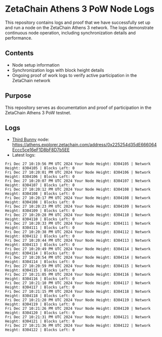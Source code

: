 # ZetaChain Athens 3 PoW Node Logs
This repository contains logs and proof that we have successfully set up and run a node on the ZetaChain Athens 3 network. The logs demonstrate continuous node operation, including synchronization details and performance.

## Contents
- Node setup information
- Synchronization logs with block height details
- Ongoing proof of work logs to verify active participation in the ZetaChain network

## Purpose
This repository serves as documentation and proof of participation in the ZetaChain Athens 3 PoW testnet.

## Logs

- [Third Bunny](https://thirdbunny.xyz/) node: https://athens.explorer.zetachain.com/address/0x225254d35dE666064Eccc5ce16eF1D8bF8D7b5EE
- Latest logs:
```
Fri Dec 27 10:19:56 PM UTC 2024 Your Node Height: 8304105 | Network Height: 8304105 | Blocks Left: 0
Fri Dec 27 10:20:01 PM UTC 2024 Your Node Height: 8304106 | Network Height: 8304106 | Blocks Left: 0
Fri Dec 27 10:20:07 PM UTC 2024 Your Node Height: 8304107 | Network Height: 8304107 | Blocks Left: 0
Fri Dec 27 10:20:12 PM UTC 2024 Your Node Height: 8304108 | Network Height: 8304108 | Blocks Left: 0
Fri Dec 27 10:20:17 PM UTC 2024 Your Node Height: 8304108 | Network Height: 8304108 | Blocks Left: 0
Fri Dec 27 10:20:23 PM UTC 2024 Your Node Height: 8304109 | Network Height: 8304109 | Blocks Left: 0
Fri Dec 27 10:20:28 PM UTC 2024 Your Node Height: 8304110 | Network Height: 8304110 | Blocks Left: 0
Fri Dec 27 10:20:33 PM UTC 2024 Your Node Height: 8304111 | Network Height: 8304111 | Blocks Left: 0
Fri Dec 27 10:20:38 PM UTC 2024 Your Node Height: 8304112 | Network Height: 8304112 | Blocks Left: 0
Fri Dec 27 10:20:44 PM UTC 2024 Your Node Height: 8304113 | Network Height: 8304113 | Blocks Left: 0
Fri Dec 27 10:20:49 PM UTC 2024 Your Node Height: 8304114 | Network Height: 8304114 | Blocks Left: 0
Fri Dec 27 10:20:54 PM UTC 2024 Your Node Height: 8304114 | Network Height: 8304114 | Blocks Left: 0
Fri Dec 27 10:20:59 PM UTC 2024 Your Node Height: 8304115 | Network Height: 8304115 | Blocks Left: 0
Fri Dec 27 10:21:05 PM UTC 2024 Your Node Height: 8304116 | Network Height: 8304116 | Blocks Left: 0
Fri Dec 27 10:21:10 PM UTC 2024 Your Node Height: 8304117 | Network Height: 8304117 | Blocks Left: 0
Fri Dec 27 10:21:15 PM UTC 2024 Your Node Height: 8304118 | Network Height: 8304118 | Blocks Left: 0
Fri Dec 27 10:21:20 PM UTC 2024 Your Node Height: 8304119 | Network Height: 8304119 | Blocks Left: 0
Fri Dec 27 10:21:26 PM UTC 2024 Your Node Height: 8304120 | Network Height: 8304120 | Blocks Left: 0
Fri Dec 27 10:21:31 PM UTC 2024 Your Node Height: 8304121 | Network Height: 8304121 | Blocks Left: 0
Fri Dec 27 10:21:36 PM UTC 2024 Your Node Height: 8304122 | Network Height: 8304122 | Blocks Left: 0
```
